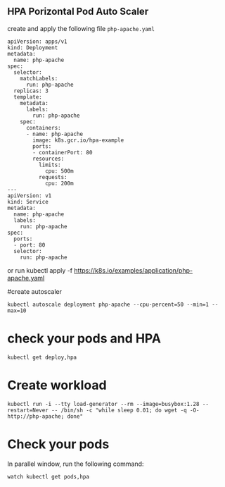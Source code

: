 ## HPA Porizontal Pod Auto Scaler

create and apply the following file `php-apache.yaml`
```
apiVersion: apps/v1
kind: Deployment
metadata:
  name: php-apache
spec:
  selector:
    matchLabels:
      run: php-apache
  replicas: 3
  template:
    metadata:
      labels:
        run: php-apache
    spec:
      containers:
      - name: php-apache
        image: k8s.gcr.io/hpa-example
        ports:
        - containerPort: 80
        resources:
          limits:
            cpu: 500m
          requests:
            cpu: 200m
---
apiVersion: v1
kind: Service
metadata:
  name: php-apache
  labels:
    run: php-apache
spec:
  ports:
  - port: 80
  selector:
    run: php-apache
```

or run kubectl apply -f https://k8s.io/examples/application/php-apache.yaml
 

#create autoscaler
```
kubectl autoscale deployment php-apache --cpu-percent=50 --min=1 --max=10

```

# check your pods and HPA
```
kubectl get deploy,hpa
```

# Create workload
```
kubectl run -i --tty load-generator --rm --image=busybox:1.28 --restart=Never -- /bin/sh -c "while sleep 0.01; do wget -q -O- http://php-apache; done"

```

# Check your pods
In parallel window, run the following command:

```
watch kubectl get pods,hpa

```
